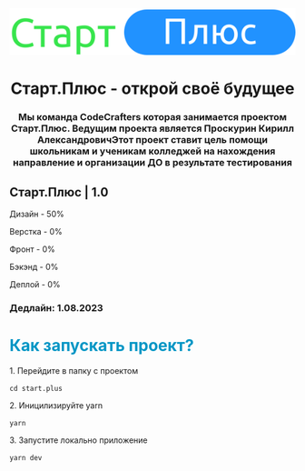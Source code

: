 <img src="img/logo.svg" alt="">

<h1 align="center">Старт.Плюс - открой своё будущее</h1>
<h3 align="center">Мы команда CodeCrafters которая занимается проектом Старт.Плюс. Ведущим проекта является Проскурин Кирилл АлександровичЭтот проект ставит цель помощи школьникам и ученикам колледжей на нахождения направление и организации ДО в результате тестирования</h3>

<h2>Старт.Плюс | 1.0</h2>
<p>Дизайн - 50%</p>
<p>Верстка - 0%</p>
<p>Фронт - 0%</p>
<p>Бэкэнд - 0%</p>
<p>Деплой - 0%</p>

<h3>Дедлайн: 1.08.2023</h3>

<h1 style="color: #0096C5;">Как запускать проект?</h1>
<p>1. Перейдите в папку с проектом</p>

```
cd start.plus
```

<p>2. Иницилизируйте yarn</p>

```
yarn
```

<p>3. Запустите локально приложение</p>

```
yarn dev
```

